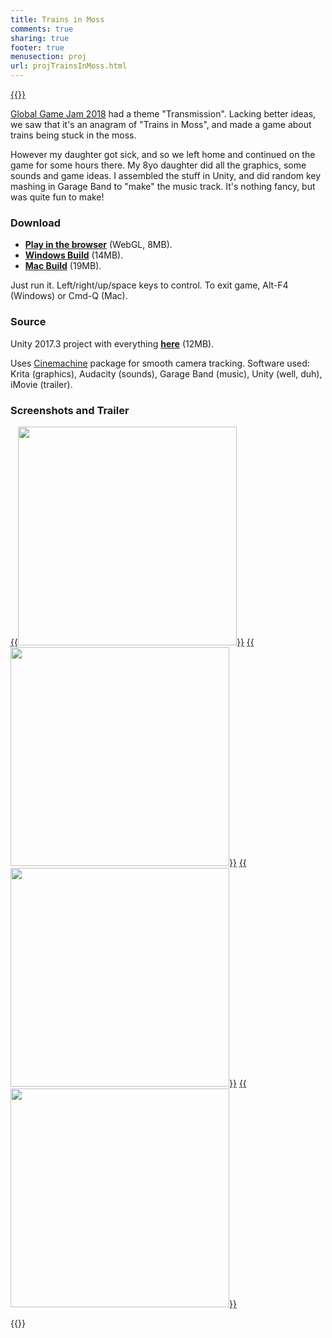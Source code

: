 ```yaml
---
title: Trains in Moss
comments: true
sharing: true
footer: true
menusection: proj
url: projTrainsInMoss.html
---
```


[{{<imgright src="/img/games/TrainsInMoss0.png" width="200">}}](/img/games/TrainsInMoss0.png)

[Global Game Jam 2018](https://globalgamejam.org/2018/games) had a theme "Transmission". Lacking better
ideas, we saw that it's an anagram of "Trains in Moss", and made a game about trains being stuck in
the moss.

However my daughter got sick, and so we left home and continued on the game for some hours there.
My 8yo daughter did all the graphics, some sounds and game ideas. I assembled the stuff in Unity,
and did random key mashing in Garage Band to "make" the music track. It's nothing fancy, but
was quite fun to make!


### Download

* [**Play in the browser**](/files/games/GGJ2018_TrainsInMoss/TrainsInMossWeb/) (WebGL, 8MB).
* [**Windows Build**](/files/games/GGJ2018_TrainsInMoss/TrainsInMossWin.zip) (14MB).
* [**Mac Build**](/files/games/GGJ2018_TrainsInMoss/TrainsInMossMac.zip) (19MB).

Just run it. Left/right/up/space keys to control. To exit game, Alt-F4 (Windows) or Cmd-Q (Mac).


### Source

Unity 2017.3 project with everything [**here**](/files/games/GGJ2018_TrainsInMoss/TrainsInMossProject.zip) (12MB).

Uses [Cinemachine](https://www.assetstore.unity3d.com/en/#!/content/79898) package for smooth camera tracking.
Software used: Krita (graphics), Audacity (sounds), Garage Band (music), Unity (well, duh), iMovie (trailer).


### Screenshots and Trailer

[{{<img src="/img/games/TrainsInMoss1.png" width="350">}}](/img/games/TrainsInMoss1.png)
[{{<img src="/img/games/TrainsInMoss2.png" width="350">}}](/img/games/TrainsInMoss2.png)
[{{<img src="/img/games/TrainsInMoss3.png" width="350">}}](/img/games/TrainsInMoss3.png)
[{{<img src="/img/games/TrainsInMoss4.png" width="350">}}](/img/games/TrainsInMoss4.png)

{{<youtube kkRTiKCBXzo>}}
